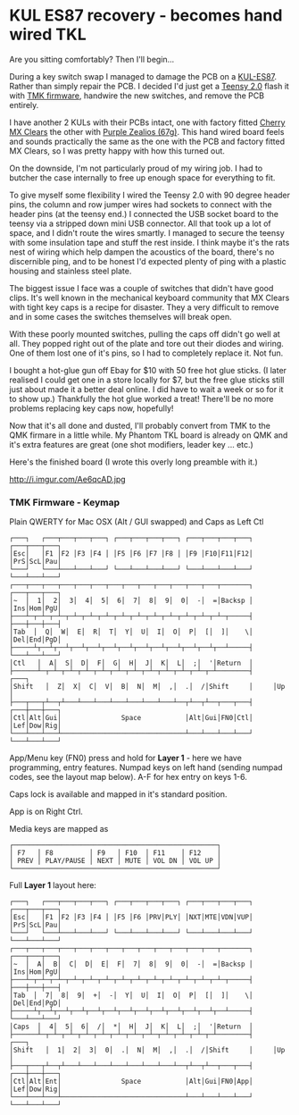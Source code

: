 # KUL ES87 recovery - becomes hand wired TKL

Are you sitting comfortably? Then I'll begin...

During a key switch swap I managed to damage the PCB on a
[KUL-ES87](http://www.keyeduplabs.com/es-87.html).  Rather than simply
repair the PCB. I decided I'd just get a
[Teensy 2.0](https://www.pjrc.com/store/teensy.html) flash it with
[TMK firmware](https://github.com/tmk/tmk_keyboard), handwire the new
switches, and remove the PCB entirely.

I have another 2 KULs with their PCBs intact, one with factory fitted
[Cherry MX Clears](https://deskthority.net/wiki/Cherry_MX_Clear) the
other with
[Purple Zealios (67g)](https://zealpc.net/products/zealio). This hand
wired board feels and sounds practically the same as the one with the
PCB and factory fitted MX Clears, so I was pretty happy with how this
turned out.

On the downside, I'm not particularly proud of my wiring job. I had to
butcher the case internally to free up enough space for everything to
fit.

To give myself some flexibility I wired the Teensy 2.0 with 90 degree
header pins, the column and row jumper wires had sockets to connect
with the header pins (at the teensy end.) I connected the USB socket
board to the teensy via a stripped down mini USB connector. All that
took up a lot of space, and I didn't route the wires smartly.  I
managed to secure the teensy with some insulation tape and stuff the
rest inside. I think maybe it's the rats nest of wiring which help
dampen the acoustics of the board, there's no discernible ping, and to
be honest I'd expected plenty of ping with a plastic housing and
stainless steel plate.

The biggest issue I face was a couple of switches that didn't have
good clips.  It's well known in the mechanical keyboard community that
MX Clears with tight key caps is a recipe for disaster. They a very
difficult to remove and in some cases the switches themselves will
break open.

With these poorly mounted switches, pulling the caps off didn't go
well at all. They popped right out of the plate and tore out their diodes
and wiring. One of them lost one of it's pins, so I had to completely
replace it. Not fun.

I bought a hot-glue gun off Ebay for $10 with 50 free hot glue sticks.
(I later realised I could get one in a store locally for $7, but the
free glue sticks still just about made it a better deal online.  I did
have to wait a week or so for it to show up.)  Thankfully the hot glue
worked a treat! There'll be no more problems replacing key caps now,
hopefully!

Now that it's all done and dusted, I'll probably convert from TMK to
the QMK firmare in a little while. My Phantom TKL board is already on
QMK and it's extra features are great (one shot modifiers, leader key
... etc.)

Here's the finished board (I wrote this overly long preamble with it.)

http://i.imgur.com/Ae6qcAD.jpg


### TMK Firmware - Keymap

Plain QWERTY for Mac OSX (Alt / GUI swapped) and Caps as Left Ctl

    ┌───┐   ┌───┬───┬───┬───┐ ┌───┬───┬───┬───┐ ┌───┬───┬───┬───┐ ┌───┬───┬───┐
    │Esc│   │F1 │F2 │F3 │F4 │ │F5 │F6 │F7 │F8 │ │F9 │F10│F11│F12│ │PrS│ScL│Pau│
    └───┘   └───┴───┴───┴───┘ └───┴───┴───┴───┘ └───┴───┴───┴───┘ └───┴───┴───┘
    ┌───┬───┬───┬───┬───┬───┬───┬───┬───┬───┬───┬───┬───┬───────┐ ┌───┬───┬───┐
    │~  │  1│  2│  3│  4│  5│  6│  7│  8│  9│  0│  -│  =│Backsp │ │Ins│Hom│PgU│
    ├───┴─┬─┴─┬─┴─┬─┴─┬─┴─┬─┴─┬─┴─┬─┴─┬─┴─┬─┴─┬─┴─┬─┴─┬─┴─┬─────┤ ├───┼───┼───┤
    │Tab  │  Q│  W│  E│  R│  T│  Y│  U│  I│  O│  P│  [│  ]│    \│ │Del│End│PgD│
    ├─────┴┬──┴┬──┴┬──┴┬──┴┬──┴┬──┴┬──┴┬──┴┬──┴┬──┴┬──┴┬──┴─────┤ └───┴───┴───┘
    │Ctl   │  A│  S│  D│  F│  G│  H│  J│  K│  L│  ;│  '│Return  │
    ├──────┴─┬─┴─┬─┴─┬─┴─┬─┴─┬─┴─┬─┴─┬─┴─┬─┴─┬─┴─┬─┴─┬─┴────────┤     ┌───┐
    │Shift   │  Z│  X│  C│  V│  B│  N│  M│  ,│  .│  /│Shift     │     │Up │
    ├───┬───┬┴──┬┴───┴───┴───┴───┴───┴───┴───┴──┬┴──┬┴──┬───┬───┤ ┌───┼───┼───┐
    │Ctl│Alt│Gui│               Space           │Alt│Gui│FN0│Ctl│ │Lef│Dow│Rig│
    └───┴───┴───┴───────────────────────────────┴───┴───┴───┴───┘ └───┴───┴───┘


App/Menu key (FN0) press and hold for **Layer 1** - here we have
programming, entry features. Numpad keys on left hand (sending numpad
codes, see the layout map below). A-F for hex entry on keys 1-6.

Caps lock is available and mapped in it's standard position.

App is on Right Ctrl.

Media keys are mapped as

    ┌───────────────────────────────────────────────────┐
    │ F7   │ F8         │ F9   │ F10  │ F11    │ F12    │
    │ PREV │ PLAY/PAUSE │ NEXT │ MUTE │ VOL DN │ VOL UP │
    └───────────────────────────────────────────────────┘


Full **Layer 1** layout here:

    ┌───┐   ┌───┬───┬───┬───┐ ┌───┬───┬───┬───┐ ┌───┬───┬───┬───┐ ┌───┬───┬───┐
    │Esc│   │F1 │F2 │F3 │F4 │ │F5 │F6 │PRV│PLY│ │NXT│MTE│VDN│VUP│ │PrS│ScL│Pau│
    └───┘   └───┴───┴───┴───┘ └───┴───┴───┴───┘ └───┴───┴───┴───┘ └───┴───┴───┘
    ┌───┬───┬───┬───┬───┬───┬───┬───┬───┬───┬───┬───┬───┬───────┐ ┌───┬───┬───┐
    │~  │  A│  B│  C│  D│  E│  F│  7│  8│  9│  0│  -│  =│Backsp │ │Ins│Hom│PgU│
    ├───┴─┬─┴─┬─┴─┬─┴─┬─┴─┬─┴─┬─┴─┬─┴─┬─┴─┬─┴─┬─┴─┬─┴─┬─┴─┬─────┤ ├───┼───┼───┤
    │Tab  │  7│  8│  9│  +│  -│  Y│  U│  I│  O│  P│  [│  ]│    \│ │Del│End│PgD│
    ├─────┴┬──┴┬──┴┬──┴┬──┴┬──┴┬──┴┬──┴┬──┴┬──┴┬──┴┬──┴┬──┴─────┤ └───┴───┴───┘
    │Caps  │  4│  5│  6│  /│  *│  H│  J│  K│  L│  ;│  '│Return  │
    ├──────┴─┬─┴─┬─┴─┬─┴─┬─┴─┬─┴─┬─┴─┬─┴─┬─┴─┬─┴─┬─┴─┬─┴────────┤     ┌───┐
    │Shift   │  1│  2│  3│  0│  .│  N│  M│  ,│  .│  /│Shift     │     │Up │
    ├───┬───┬┴──┬┴───┴───┴───┴───┴───┴───┴───┴──┬┴──┬┴──┬───┬───┤ ┌───┼───┼───┐
    │Ctl│Alt│Ent│               Space           │Alt│Gui│FN0│App│ │Lef│Dow│Rig│
    └───┴───┴───┴───────────────────────────────┴───┴───┴───┴───┘ └───┴───┴───┘

